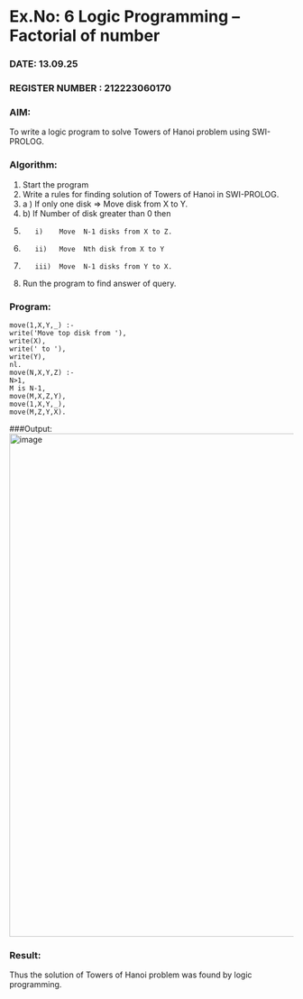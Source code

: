 # Ex.No: 6   Logic Programming – Factorial of number   
### DATE: 13.09.25                                                                           
### REGISTER NUMBER : 212223060170
### AIM: 
To  write  a logic program  to solve Towers of Hanoi problem  using SWI-PROLOG. 
### Algorithm:
1. Start the program
2.  Write a rules for finding solution of Towers of Hanoi in SWI-PROLOG.
3.  a )	If only one disk  => Move disk from X to Y.
4.  b)	If Number of disk greater than 0 then
5.        i)	Move  N-1 disks from X to Z.
6.        ii)	Move  Nth disk from X to Y
7.        iii)	Move  N-1 disks from Y to X.
8. Run the program  to find answer of  query.

### Program:
```
move(1,X,Y,_) :-
write('Move top disk from '),
write(X),
write(' to '),
write(Y),
nl.
move(N,X,Y,Z) :-
N>1,
M is N-1,
move(M,X,Z,Y),
move(1,X,Y,_),
move(M,Z,Y,X).
```
###Output:
<img width="1916" height="893" alt="image" src="https://github.com/user-attachments/assets/7c150986-e145-4f22-bacd-b3ab16e917d9" />

### Result:
Thus the solution of Towers of Hanoi problem was found by logic programming.
